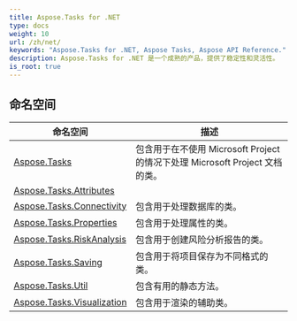 ```yaml
---
title: Aspose.Tasks for .NET
type: docs
weight: 10
url: /zh/net/
keywords: "Aspose.Tasks for .NET, Aspose Tasks, Aspose API Reference."
description: Aspose.Tasks for .NET 是一个成熟的产品，提供了稳定性和灵活性。
is_root: true
---
```

## 命名空间

| 命名空间 | 描述 |
| --- | --- |
| [Aspose.Tasks](./aspose.tasks/) | 包含用于在不使用 Microsoft Project 的情况下处理 Microsoft Project 文档的类。 |
| [Aspose.Tasks.Attributes](./aspose.tasks.attributes/) |  |
| [Aspose.Tasks.Connectivity](./aspose.tasks.connectivity/) | 包含用于处理数据库的类。 |
| [Aspose.Tasks.Properties](./aspose.tasks.properties/) | 包含用于处理属性的类。 |
| [Aspose.Tasks.RiskAnalysis](./aspose.tasks.riskanalysis/) | 包含用于创建风险分析报告的类。 |
| [Aspose.Tasks.Saving](./aspose.tasks.saving/) | 包含用于将项目保存为不同格式的类。 |
| [Aspose.Tasks.Util](./aspose.tasks.util/) | 包含有用的静态方法。 |
| [Aspose.Tasks.Visualization](./aspose.tasks.visualization/) | 包含用于渲染的辅助类。 |


